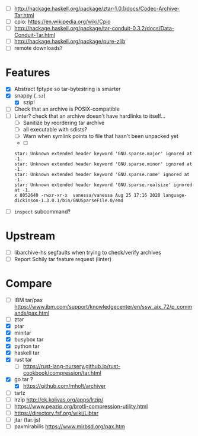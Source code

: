 - [ ] http://hackage.haskell.org/package/ztar-1.0.1/docs/Codec-Archive-Tar.html
- [ ] cpio: https://en.wikipedia.org/wiki/Cpio
- [ ] http://hackage.haskell.org/package/tar-conduit-0.3.2/docs/Data-Conduit-Tar.html
- [ ] http://hackage.haskell.org/package/pure-zlib
- [ ] remote downloads?
# Features
- [x] Abstract fptype so tar-bytestring is smarter
- [x] snappy (`.sz`)
  - [x] szip!
- [ ] Check that an archive is POSIX-compatible
- [ ] Linter? check that an archive doesn't have hardlinks to itself...
  - [ ] Sanitize by reordering tar archive
  - [ ] all executable with sdists?
  - [ ] Warn when symlink points to file that hasn't been unpacked yet
  - [ ]
  ```
  star: Unknown extended header keyword 'GNU.sparse.major' ignored at -1.
  star: Unknown extended header keyword 'GNU.sparse.minor' ignored at -1.
  star: Unknown extended header keyword 'GNU.sparse.name' ignored at -1.
  star: Unknown extended header keyword 'GNU.sparse.realsize' ignored at -1.
  x 8052640 -rwxr-xr-x  vanessa/vanessa Aug 25 17:16 2020 language-dickinson-1.3.0.1/bin/GNUSparseFile.0/emd
  ```
- [ ] `inspect` subcommand?
# Upstream
- [ ] libarchive-hs segfaults when trying to check/verify archives
- [ ] Report Schily tar feature request (linter)
# Compare
- [ ] IBM tar/pax https://www.ibm.com/support/knowledgecenter/en/ssw_aix_72/p_commands/pax.html
- [ ] ztar
- [x] ptar
- [x] minitar
- [x] busybox tar
- [x] python tar
- [x] haskell tar
- [x] rust tar
  - [ ] https://rust-lang-nursery.github.io/rust-cookbook/compression/tar.html
- [x] go tar ?
  - [x] https://github.com/mholt/archiver
- [ ] tarlz
- [ ] lrzip http://ck.kolivas.org/apps/lrzip/
- [ ] https://www.peazip.org/brotli-compression-utility.html
- [ ] https://directory.fsf.org/wiki/Libtar
- [ ] jtar (tar.ijs)
- [ ] paxmirabilis https://www.mirbsd.org/pax.htm
